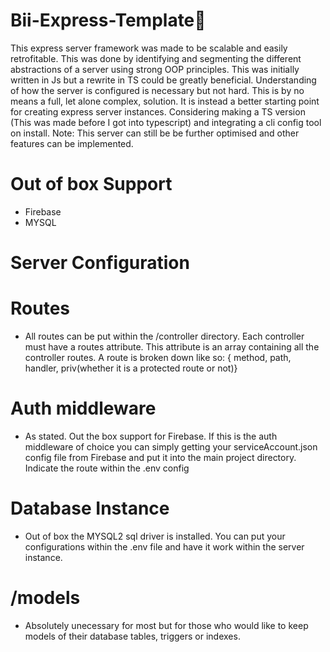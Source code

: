 # Bii-Express-Template🚀
This express server framework was made to be scalable and easily retrofitable. This was done by identifying and segmenting the different abstractions of a server using strong OOP principles. This was initially written in Js but a rewrite in TS could be greatly beneficial. Understanding of how the server is configured is necessary but not hard. This is by no means a full, let alone complex, solution. It is instead a better starting point for creating express server instances. Considering making a TS version (This was made before I got into typescript) and integrating a cli config tool on install. Note: This server can still be be further optimised and other features can be implemented.

# Out of box Support
- Firebase
- MYSQL

# Server Configuration
# Routes
- All routes can be put within the /controller directory. Each controller must have a routes attribute. This attribute is an array containing all the controller routes. A route is broken down like so: { method, path, handler, priv(whether it is a protected route or not)}
# Auth middleware
- As stated. Out the box support for Firebase. If this is the auth middleware of choice you can simply getting your serviceAccount.json config file from Firebase and put it into the main project directory. Indicate the route within the .env config
# Database Instance
- Out of box the MYSQL2 sql driver is installed. You can put your configurations within the .env file and have it work within the server instance.
# /models
- Absolutely unecessary for most but for those who would like to keep models of their database tables, triggers or indexes.
